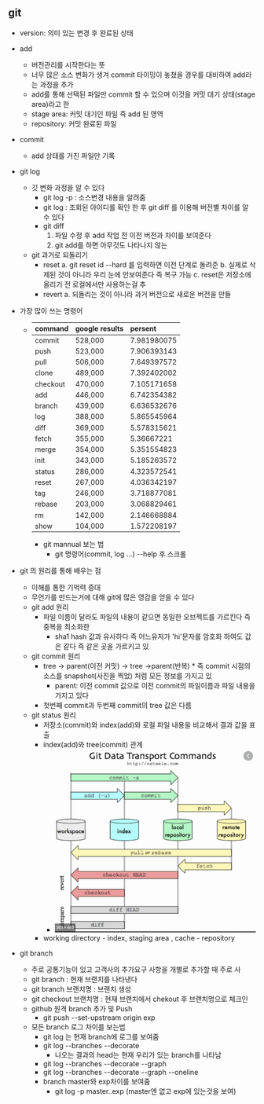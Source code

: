 ## git
* version: 의미 있는 변경 후 완료된 상태
* add
    * 버전관리를 시작한다는 뜻
    * 너무 많은 소스 변화가 생겨 commit 타이밍이 놓쳤을 경우를 대비하여 add라는 과정을 추가
    * add를 통해 선택된 파일만 commit 할 수 있으며 이것을 커밋 대기 상태(stage area)라고 한
    * stage area: 커밋 대기인 파일 즉 add 된 영역
    * repository: 커밋 완료된 파일
* commit
    * add 상태를 거친 파일만 기록

* git log 
    * 깃 변화 과정을 알 수 있다
        * git log -p : 소스변경 내용을 알려줌    
        * git log : 조회된 아이디를 확인 한 후 git diff 를 이용해 버전별 차이를 알 수 있다  
        * git diff 
            1. 파일 수정 후 add 작업 전 이전 버전과 차이를 보여준다
            2. git add를 하면 아무것도 나타나지 않는
    * git 과거로 되돌리기
        * reset
            a. git reset id --hard 를 입력하면 이전 단계로 돌려준
            b. 실제로 삭제된 것이 아니라 우리 눈에 안보여준다 즉 복구 가능
            c. reset은 저장소에 올리기 전 로컬에서만 사용하는걸 추
        * revert
            a. 되돌리는 것이 아니라 과거 버전으로 새로운 버전을 만들
                  
* 가장 많이 쓰는 명령어
    * |command|google results|persent|
      |------|--------|-------|      
      |commit|528,000|7.981980075|
      |push	|523,000|7.906393143|
      |pull	|506,000|7.649397572|
      |clone	|489,000	|7.392402002|
      |checkout|	470,000	|7.105171658|
      |add	|446,000	|6.742354382|
      |branch|	439,000	|6.636532676|
      |log	|388,000	|5.865545964|
      |diff	|369,000	|5.578315621|
      |fetch	|355,000	|5.36667221|
      |merge	|354,000	|5.351554823|
      |init	|343,000	|5.185263572|
      |status|	286,000	|4.323572541|
      |reset	|267,000	|4.036342197|
      |tag	|246,000	|3.718877081|
      |rebase|	203,000	|3.068829461|
      |rm	|142,000		|2.146668884|
      |show	|104,000	|1.572208197|
      * git mannual 보는 법
        * git 명령어(commit, log ...) --help 후 스크롤
* git 의 원리를 통해 배우는 점
    * 이해를 통한 기억력 증대
    * 무언가를 만드는거에 대해 git에 많은 영감을 얻을 수 있다
    * git add 원리
        * 파일 이름이 달라도 파일의 내용이 같으면 동일한 오브젝트를 가르킨다 즉 중복을 최소화한    
            * sha1 hash 값과 유사하다 즉 어느유저가 'hi'문자를 암호화 하여도 값은 같다 즉 같은 곳을 가르키고 있
    * git commit 원리
        * tree -> parent(이전 커밋) -> tree ->parent(반복)
                * 즉 commit 시점의 소스를 snapshot(사진을 찍었) 처럼 모든 정보를 가지고 있 
            * parent: 이전 commit 값으로 이전 commit의 파일이름과 파일 내용을 가지고 있다
        * 첫번째 commit과 두번째 commit의 tree 값은 다름
    * git status 원리
        * 저장소(commit)와 index(add)와 로컬 파일 내용을 비교해서 결과 값을 표출
        * index(add)와 tree(commit) 관계 
            * ![index tree working directory 관계](./images/gitStatus.png)
        * working directory - index, staging area , cache - repository

* git branch                  
    * 주로 공통기능이 있고 고객사의 추가요구 사항을 개별로 추가할 때 주로 사  
    * git branch : 현재 브랜치를 나타낸다
    * git branch 브랜치명 : 브랜치 생성
    * git checkout 브랜치명 : 현재 브랜치에서 chekout 후 브랜치명으로 체크인
    * github 원격 branch 추가 및 Push
        * git push --set-upstream origin exp
    * 모든 branch 로그 차이를 보는법
        * git log 는 현재 branch에 로그를 보여줌
        * git log --branches --decorate
            * 나오는 결과의 head는 현재 우리가 있는 branch를 나타남
        * git log --branches --decorate --graph 
        * git log --branches --decorate --graph --oneline
        * branch master와 exp차이를 보여줌
            * git log -p master..exp (master엔 없고 exp에 있는것을 보여)
              